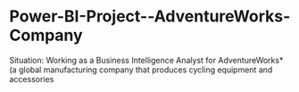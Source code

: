 # Power-BI-Project--AdventureWorks-Company
Situation: Working as a Business Intelligence Analyst for AdventureWorks* (a global manufacturing company that produces cycling equipment and accessories 
